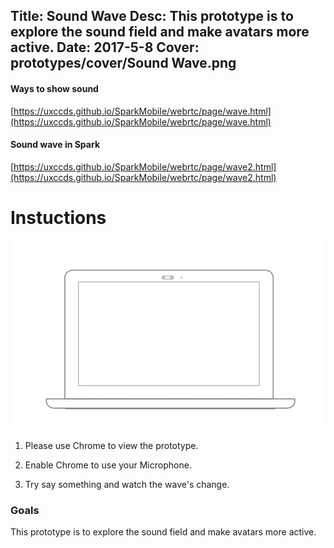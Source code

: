 Title: Sound Wave
Desc: This prototype is to explore the sound field and make avatars more active.
Date: 2017-5-8
Cover: prototypes/cover/Sound Wave.png
---

#### Ways to show sound

[https://uxccds.github.io/SparkMobile/webrtc/page/wave.html](https://uxccds.github.io/SparkMobile/webrtc/page/wave.html)

#### Sound wave in Spark

[https://uxccds.github.io/SparkMobile/webrtc/page/wave2.html](https://uxccds.github.io/SparkMobile/webrtc/page/wave2.html)


# Instuctions 
![Desktop](../../../img_data/prototypes/Desktop-2x.png)

1) Please use Chrome to view the prototype.

2) Enable Chrome to use your Microphone.

3) Try say something and watch the wave's change.

### Goals	
This prototype is to explore the sound field and make avatars more active.

